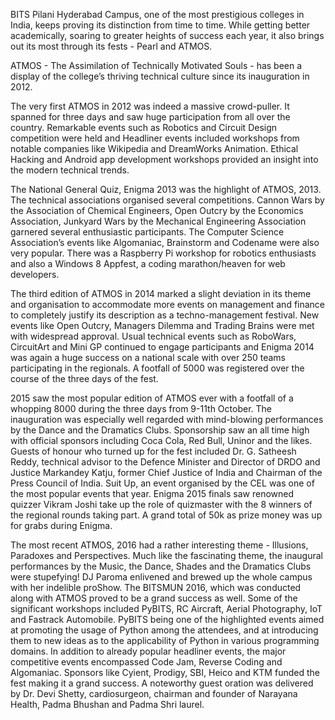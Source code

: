 <!-- TITLE: Atmos Through The Ages -->
<!-- SUBTITLE: A look at how Atmos evolved since its inception in 2012. -->

BITS Pilani Hyderabad Campus, one of the most prestigious colleges in India, keeps proving its distinction from time to time. While getting better academically, soaring to greater heights of success each year, it also brings out its most through its fests - Pearl and ATMOS.

ATMOS - The Assimilation of Technically Motivated Souls - has been a display of the college’s thriving technical culture since its inauguration in 2012.

The very first ATMOS in 2012 was indeed a massive crowd-puller. It spanned for three days and saw huge participation from all over the country. Remarkable events such as Robotics and Circuit Design competition were held and  Headliner events included workshops from notable companies like Wikipedia and DreamWorks Animation. Ethical Hacking and Android app development workshops provided an insight into the modern technical trends. 

The National General Quiz, Enigma 2013 was the highlight of ATMOS, 2013. The technical associations organised several competitions. Cannon Wars by the Association of Chemical Engineers, Open Outcry by the Economics Association, Junkyard Wars by the Mechanical Engineering Association garnered several enthusiastic participants. The Computer Science Association’s events like Algomaniac, Brainstorm and Codename were also very popular. There was a Raspberry Pi workshop for robotics enthusiasts and also a Windows 8 Appfest, a coding marathon/heaven for web developers. 

The third edition of ATMOS in 2014 marked a slight deviation in its theme and organisation to accommodate more events on management and finance to completely justify its description as a techno-management festival. New events like Open Outcry, Managers Dilemma and Trading Brains were met with widespread approval. Usual technical events such as RoboWars, CircuitArt and Mini GP continued to engage participants and Enigma 2014 was again a huge success on a national scale with over 250 teams participating in the regionals. A footfall of 5000 was registered over the course of the three days of the fest.

2015 saw the most popular edition of ATMOS ever with a footfall of a whopping 8000 during the three days from 9-11th October. The inauguration was especially well regarded with mind-blowing performances by the Dance and the Dramatics Clubs. Sponsorship saw an all time high with official sponsors including Coca Cola, Red Bull, Uninor and the likes. Guests of honour who turned up for the fest included Dr. G. Satheesh Reddy, technical advisor to the Defence Minister and Director of DRDO and Justice Markandey Katju, former Chief Justice of India and Chairman of the Press Council of India. Suit Up, an event organised by the CEL was one of the most popular events that year. Enigma 2015 finals saw renowned quizzer Vikram Joshi take up the role of quizmaster with the 8 winners of the regional rounds taking part. A grand total of 50k as prize money was up for grabs during Enigma.

The most recent ATMOS, 2016 had a rather interesting theme - Illusions, Paradoxes and Perspectives. Much like the fascinating theme, the inaugural performances by the Music, the Dance, Shades and the Dramatics Clubs were stupefying! DJ Paroma enlivened and brewed up the whole campus with her indelible proShow. The BITSMUN 2016, which was conducted along with ATMOS proved to be a grand success as well. Some of the significant workshops included PyBITS, RC Aircraft, Aerial Photography, IoT and Fastrack Automobile. PyBITS being one of the highlighted events aimed at promoting the usage of Python among the attendees, and at introducing them to new ideas as to the applicability of Python in various programming domains. In addition to already popular headliner events, the major competitive events encompassed Code Jam, Reverse Coding and Algomaniac. Sponsors like Cyient, Prodigy, SBI, Heico and KTM funded the fest making it a grand success. A noteworthy guest oration was delivered by Dr. Devi Shetty, cardiosurgeon, chairman and founder of Narayana Health, Padma Bhushan and Padma Shri laurel.
